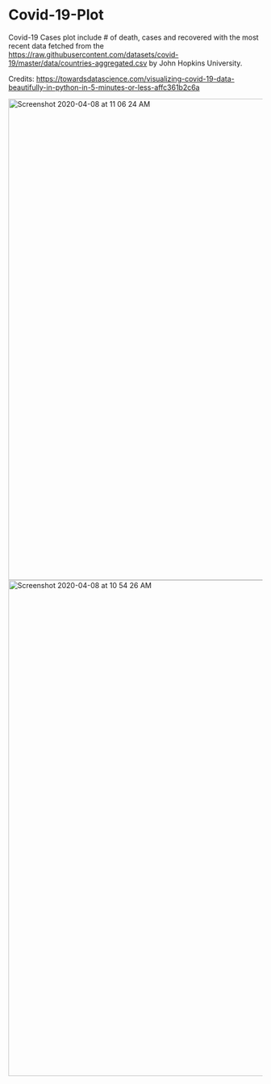 # Covid-19-Plot

Covid-19 Cases plot include # of death, cases and recovered with the most recent data fetched from the https://raw.githubusercontent.com/datasets/covid-19/master/data/countries-aggregated.csv by John Hopkins University.

Credits: https://towardsdatascience.com/visualizing-covid-19-data-beautifully-in-python-in-5-minutes-or-less-affc361b2c6a

<img width="952" alt="Screenshot 2020-04-08 at 11 06 24 AM" src="https://user-images.githubusercontent.com/9313563/78748238-223b1800-7989-11ea-8c94-1006d61ec3a8.png">
<img width="981" alt="Screenshot 2020-04-08 at 10 54 26 AM" src="https://user-images.githubusercontent.com/9313563/78748261-2e26da00-7989-11ea-8e71-ccf11e4f7dd3.png">
